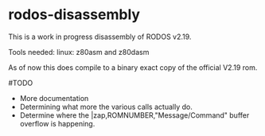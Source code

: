 # rodos-disassembly
This is a work in progress disassembly of RODOS v2.19.

Tools needed:
linux: z80asm and z80dasm

As of now this does compile to a binary exact copy of the official V2.19 rom.

#TODO
* More documentation
* Determining what more the various calls actually do.
* Determine where the |zap,ROMNUMBER,"Message/Command" buffer overflow is happening.
